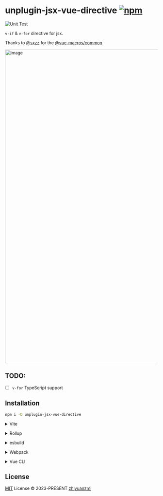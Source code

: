 # unplugin-jsx-vue-directive [![npm](https://img.shields.io/npm/v/unplugin-jsx-vue-directive.svg)](https://npmjs.com/package/unplugin-jsx-vue-directive)

[![Unit Test](https://github.com/zhiyuanzmj/unplugin-jsx-vue-directive/actions/workflows/unit-test.yml/badge.svg)](https://github.com/zhiyuanzmj/unplugin-jsx-vue-directive/actions/workflows/unit-test.yml)

`v-if` & `v-for` directive for jsx.

Thanks to [@sxzz](https://github.com/sxzz) for the [@vue-macros/common](https://github.com/vue-macros/vue-macros/tree/main/packages/common)

<img width="1032" alt="image" src="https://github.com/zhiyuanzmj/unplugin-jsx-vue-directive/assets/32807958/83be0c3c-baff-4706-a0ed-344ed8315658">

## TODO:
 - [ ] `v-for` TypeScript support
 
## Installation

```bash
npm i -D unplugin-jsx-vue-directive
```

<details>
<summary>Vite</summary><br>

```ts
// vite.config.ts
import JsxVueDirective from 'unplugin-jsx-vue-directive/vite'

export default defineConfig({
  plugins: [JsxVueDirective()],
})
```

<br></details>

<details>
<summary>Rollup</summary><br>

```ts
// rollup.config.js
import JsxVueDirective from 'unplugin-jsx-vue-directive/rollup'

export default {
  plugins: [JsxVueDirective()],
}
```

<br></details>

<details>
<summary>esbuild</summary><br>

```ts
// esbuild.config.js
import { build } from 'esbuild'

build({
  plugins: [require('unplugin-jsx-vue-directive/esbuild')()],
})
```

<br></details>

<details>
<summary>Webpack</summary><br>

```ts
// webpack.config.js
module.exports = {
  /* ... */
  plugins: [require('unplugin-jsx-vue-directive/webpack')()],
}
```

<br></details>

<details>
<summary>Vue CLI</summary><br>

```ts
// vue.config.js
module.exports = {
  configureWebpack: {
    plugins: [require('unplugin-jsx-vue-directive/webpack')()],
  },
}
```

<br></details>


## License

[MIT](./LICENSE) License © 2023-PRESENT [zhiyuanzmj](https://github.com/zhiyuanzmj)

